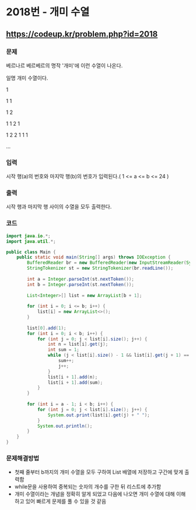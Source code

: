 # 2018번 - 개미 수열

## https://codeup.kr/problem.php?id=2018

### 문제

베르나르 베르베르의 명작 '개미'에 이런 수열이 나온다.

일명 개미 수열이다.

1

1 1

1 2

1 1 2 1

1 2 2 1 1 1

...

### 입력

시작 행(a)의 번호와 마지막 행(b)의 번호가 입력된다.( 1 <= a <= b <= 24 )

### 출력

시작 행과 마지막 행 사이의 수열을 모두 출력한다.

### 코드

``` java
import java.io.*;
import java.util.*;

public class Main {
	public static void main(String[] args) throws IOException {
		BufferedReader br = new BufferedReader(new InputStreamReader(System.in));
		StringTokenizer st = new StringTokenizer(br.readLine());
		
		int a = Integer.parseInt(st.nextToken());
		int b = Integer.parseInt(st.nextToken());
		
		List<Integer>[] list = new ArrayList[b + 1];
		
		for (int i = 0; i <= b; i++) {
			list[i] = new ArrayList<>();
		}
		
		list[0].add(1);
		for (int i = 0; i < b; i++) {
			for (int j = 0; j < list[i].size(); j++) {
				int n = list[i].get(j);
				int sum = 1;
				while (j < list[i].size() - 1 && list[i].get(j + 1) == n) {
					sum++;
					j++;
				}
				list[i + 1].add(n);
				list[i + 1].add(sum);
			}
		}
		
		for (int i = a - 1; i < b; i++) {
			for (int j = 0; j < list[i].size(); j++) {
				System.out.print(list[i].get(j) + " ");
			}
			System.out.println();
		}
	}
}
```

### 문제해결방법

* 첫째 줄부터 b까지의 개미 수열을 모두 구하여 List 배열에 저장하고 구간에 맞게 출력함
* while문을 사용하여 중복되는 숫자의 개수를 구한 뒤 리스트에 추가함
* 개미 수열이라는 개념을 정확히 알게 되었고 다음에 나오면 개미 수열에 대해 이해하고 있어 빠르게 문제를 풀 수 있을 것 같음
